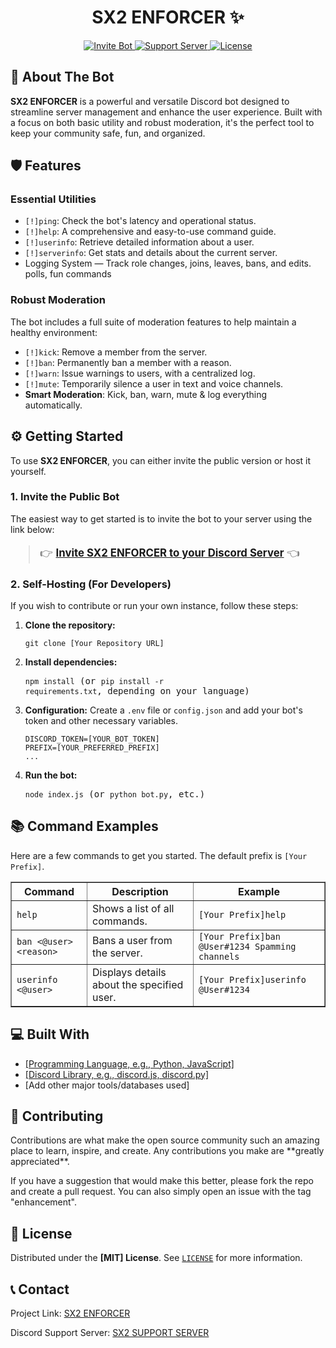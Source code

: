 <!DOCTYPE html>
<html lang="en">
<head>
    <meta charset="UTF-8">
    <meta name="viewport" content="width=device-width, initial-scale=1.0">
</head>
<body>

  <h1 align="center">SX2 ENFORCER ✨</h1>
    <p align="center">
        <a href="https://discord.com/oauth2/authorize?client_id=1421081262176866304&permissions=8&integration_type=0&scope=bot">
            <img src="https://img.shields.io/badge/Invite%20Bot-Click%20Here-7289DA?style=for-the-badge&logo=discord" alt="Invite Bot">
        </a>
        <a href="https://discord.gg/7SMM6hgTMy">
            <img src="https://img.shields.io/badge/Support%20Server-Join-5865F2?style=for-the-badge&logo=discord" alt="Support Server">
        </a>
        <a href="https://github.com/SX2s/SX2-Enforcer/blob/main/LICENSE">
            <img src="https://img.shields.io/github/license/SX2S/SX2-Enforcer?style=for-the-badge" alt="License">
        </a>
    </p>

    
  <h2>🚀 About The Bot</h2>
    <p>
        <strong>SX2 ENFORCER</strong> is a powerful and versatile Discord bot designed to streamline server management and enhance the user experience. Built with a focus on both basic utility and robust moderation, it's the perfect tool to keep your community safe, fun, and organized.
    </p>


  <h2>🛡️ Features</h2>

  <h3>Essential Utilities</h3>
    <ul>
        <li><code>[!]ping</code>: Check the bot's latency and operational status.</li>
        <li><code>[!]help</code>: A comprehensive and easy-to-use command guide.</li>
        <li><code>[!]userinfo</code>: Retrieve detailed information about a user.</li>
        <li><code>[!]serverinfo</code>: Get stats and details about the current server.</li>
        <li>Logging System — Track role changes, joins, leaves, bans, and edits. polls, fun commands</li>
    </ul>

  <h3>Robust Moderation</h3>
    <p>The bot includes a full suite of moderation features to help maintain a healthy environment:</p>
    <ul>
        <li><code>[!]kick</code>: Remove a member from the server.</li>
        <li><code>[!]ban</code>: Permanently ban a member with a reason.</li>
        <li><code>[!]warn</code>: Issue warnings to users, with a centralized log.</li>
        <li><code>[!]mute</code>: Temporarily silence a user in text and voice channels.</li>
        <li><strong>Smart Moderation</strong>: Kick, ban, warn, mute & log everything automatically.</li>
    </ul>


  <h2>⚙️ Getting Started</h2>
    <p>To use <strong>SX2 ENFORCER</strong>, you can either invite the public version or host it yourself.</p>

  <h3>1. Invite the Public Bot</h3>
    <p>The easiest way to get started is to invite the bot to your server using the link below:</p>
    <blockquote style="font-size: 1.2em;">
        👉 <a href="https://discord.com/oauth2/authorize?client_id=1421081262176866304&permissions=8&integration_type=0&scope=bot"><strong>Invite SX2 ENFORCER to your Discord Server</strong></a> 👈
    </blockquote>

  <h3>2. Self-Hosting (For Developers)</h3>
    <p>If you wish to contribute or run your own instance, follow these steps:</p>
    <ol>
        <li><strong>Clone the repository:</strong>
            <pre><code>git clone [Your Repository URL]</code></pre>
        </li>
        <li><strong>Install dependencies:</strong>
            <pre><code>npm install</code> (or <code>pip install -r requirements.txt</code>, depending on your language)</code></pre>
        </li>
        <li><strong>Configuration:</strong> Create a <code>.env</code> file or <code>config.json</code> and add your bot's token and other necessary variables.
            <pre><code>DISCORD_TOKEN=[YOUR_BOT_TOKEN]
PREFIX=[YOUR_PREFERRED_PREFIX]
...</code></pre>
        </li>
        <li><strong>Run the bot:</strong>
            <pre><code>node index.js</code> (or <code>python bot.py</code>, etc.)</code></pre>
        </li>
    </ol>

   

  <h2>📚 Command Examples</h2>
    <p>Here are a few commands to get you started. The default prefix is <code>[Your Prefix]</code>.</p>

   <table border="1" style="border-collapse: collapse; width: 100%;">
        <thead>
            <tr>
                <th>Command</th>
                <th>Description</th>
                <th>Example</th>
            </tr>
        </thead>
        <tbody>
            <tr>
                <td><code>help</code></td>
                <td>Shows a list of all commands.</td>
                <td><code>[Your Prefix]help</code></td>
            </tr>
            <tr>
                <td><code>ban &lt;@user&gt; &lt;reason&gt;</code></td>
                <td>Bans a user from the server.</td>
                <td><code>[Your Prefix]ban @User#1234 Spamming channels</code></td>
            </tr>
            <tr>
                <td><code>userinfo &lt;@user&gt;</code></td>
                <td>Displays details about the specified user.</td>
                <td><code>[Your Prefix]userinfo @User#1234</code></td>
            </tr>
            </tbody>
    </table>

 

  <h2>💻 Built With</h2>
    <ul>
        <li><a href="">[Programming Language, e.g., Python, JavaScript]</a></li>
        <li><a href="[">[Discord Library, e.g., discord.js, discord.py]</a></li>
        <li>[Add other major tools/databases used]</li>
    </ul>

  <h2>🤝 Contributing</h2>
    <p>Contributions are what make the open source community such an amazing place to learn, inspire, and create. Any contributions you make are **greatly appreciated**.</p>
    <p>
        If you have a suggestion that would make this better, please fork the repo and create a pull request. You can also simply open an issue with the tag "enhancement".
    </p>



  <h2>📄 License</h2>
    <p>Distributed under the <strong>[MIT] License</strong>. See <code><a href="https://github.com/SX2s/SX2-Enforcer/blob/main/LICENSE">LICENSE</a></code> for more information.</p>

 

  <h2>📞 Contact</h2>
    <p>Project Link: <a href="https://github.com/SX2s/SX2-Enforcer">SX2 ENFORCER</a></p>
    <p>Discord Support Server: <a href="https://discord.gg/7SMM6hgTMy">SX2 SUPPORT SERVER</a></p>

</body>
</html>
